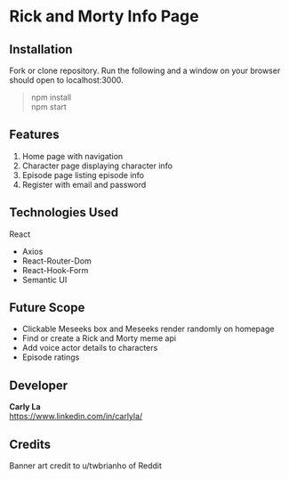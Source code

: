 # Rick and Morty Info Page

## Installation

  Fork or clone repository. Run the following and a window on your browser should open to localhost:3000.
  > npm install  
  > npm start


## Features
<ol>
<li>Home page with navigation</li>
<li>Character page displaying character info</li>
<li>Episode page listing episode info</li>
<li>Register with email and password</li>
</ol>


## Technologies Used

React
  <ul>
  <li>Axios</li>
  <li>React-Router-Dom</li>
  <li>React-Hook-Form</li>
  <li>Semantic UI</li>
  </ul>


## Future Scope
- Clickable Meseeks box and Meseeks render randomly on homepage
- Find or create a Rick and Morty meme api
- Add voice actor details to characters
- Episode ratings

## Developer
  **Carly La**<br>
  https://www.linkedin.com/in/carlyla/

## Credits

Banner art credit to u/twbrianho of Reddit
